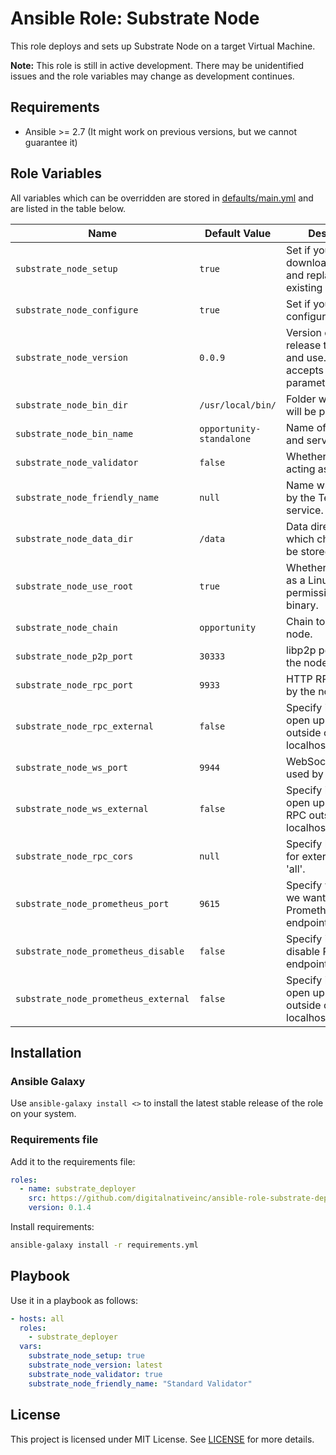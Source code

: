 # Ansible Role: Substrate Node

This role deploys and sets up Substrate Node on a target Virtual Machine.

**Note:** This role is still in active development. There may be unidentified issues and the role variables may change as development continues.

## Requirements

- Ansible >= 2.7 (It might work on previous versions, but we cannot guarantee it)

## Role Variables

All variables which can be overridden are stored in [defaults/main.yml](defaults/main.yml) and are listed in the table below.

| Name                                 | Default Value            | Description                                                                     |
| ------------------------------------ | ------------------------ | ------------------------------------------------------------------------------- |
| `substrate_node_setup`               | `true`                   | Set if you want to download release and replace it with existing if it differs. |
| `substrate_node_configure`           | `true`                   | Set if you want to do configuration part.                                       |
| `substrate_node_version`             | `0.0.9`                  | Version of the release to download and use. Also accepts latest as parameter.   |
| `substrate_node_bin_dir`             | `/usr/local/bin/`        | Folder where binary will be put.                                                |
| `substrate_node_bin_name`            | `opportunity-standalone` | Name of the binary and service to use.                                          |
| `substrate_node_validator`           | `false`                  | Whether node is acting as a validator                                           |
| `substrate_node_friendly_name`       | `null`                   | Name which is used by the Telemetry service.                                    |
| `substrate_node_data_dir`            | `/data`                  | Data directory in which chain state will be stored.                             |
| `substrate_node_use_root`            | `true`                   | Whether to use root as a Linux user for permissions/running binary.             |
| `substrate_node_chain`               | `opportunity`            | Chain to use by the node.                                                       |
| `substrate_node_p2p_port`            | `30333`                  | libp2p port used by the node.                                                   |
| `substrate_node_rpc_port`            | `9933`                   | HTTP RPC port used by the node.                                                 |
| `substrate_node_rpc_external`        | `false`                  | Specify if we want to open up HTTP RPC outside of localhost/polkadot.js.        |
| `substrate_node_ws_port`             | `9944`                   | WebSocket port used by the node.                                                |
| `substrate_node_ws_external`         | `false`                  | Specify if we want to open up WebSocket RPC outside of localhost/polkadot.js.   |
| `substrate_node_rpc_cors`            | `null`                   | Specify list of origins for external RPCs or 'all'.                             |
| `substrate_node_prometheus_port`     | `9615`                   | Specify which port we want to use for Prometheus endpoint.                      |
| `substrate_node_prometheus_disable`  | `false`                  | Specify if we want to disable Prometheus endpoint.                              |
| `substrate_node_prometheus_external` | `false`                  | Specify if we want to open up Prometheus outside of localhost/polkadot.js.      |

## Installation

### Ansible Galaxy

Use `ansible-galaxy install <>` to install the latest stable release of the role on your system.

### Requirements file

Add it to the requirements file:

```yaml
roles:
  - name: substrate_deployer
    src: https://github.com/digitalnativeinc/ansible-role-substrate-deployer.git
    version: 0.1.4
```

Install requirements:

```bash
ansible-galaxy install -r requirements.yml
```

## Playbook

Use it in a playbook as follows:

```yaml
- hosts: all
  roles:
    - substrate_deployer
  vars:
    substrate_node_setup: true
    substrate_node_version: latest
    substrate_node_validator: true
    substrate_node_friendly_name: "Standard Validator"
```

## License

This project is licensed under MIT License. See [LICENSE](/LICENSE) for more details.

